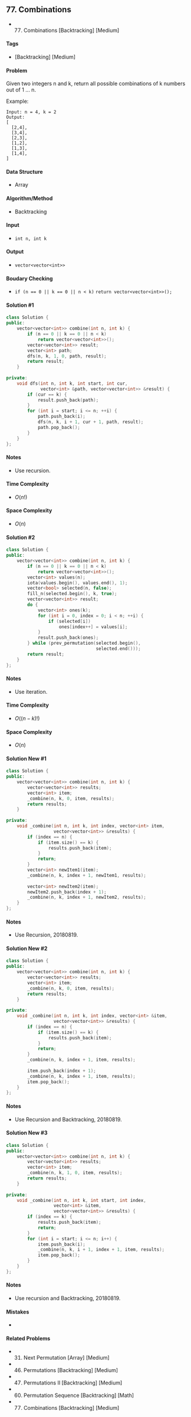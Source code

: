 ## 77. Combinations
- 77. Combinations [Backtracking] [Medium]

#### Tags
- [Backtracking] [Medium]

#### Problem
Given two integers n and k, return all possible combinations of k numbers out of 1 ... n.

Example:

    Input: n = 4, k = 2
    Output:
    [
      [2,4],
      [3,4],
      [2,3],
      [1,2],
      [1,3],
      [1,4],
    ]

#### Data Structure
- Array

#### Algorithm/Method
- Backtracking

#### Input
- `int n, int k`

#### Output
- `vector<vector<int>>`

#### Boudary Checking
- `if (n == 0 || k == 0 || n < k)`
      `return vector<vector<int>>();`

#### Solution #1
``` C++
class Solution {
public:
    vector<vector<int>> combine(int n, int k) {
        if (n == 0 || k == 0 || n < k)
            return vector<vector<int>>();
        vector<vector<int>> result;
        vector<int> path;
        dfs(n, k, 1, 0, path, result);
        return result;
    }
    
private:
    void dfs(int n, int k, int start, int cur,
             vector<int> &path, vector<vector<int>> &result) {
        if (cur == k) {
            result.push_back(path);
        }
        for (int i = start; i <= n; ++i) {
            path.push_back(i);
            dfs(n, k, i + 1, cur + 1, path, result);
            path.pop_back();
        }
    }
};
```

#### Notes
- Use recursion.

#### Time Complexity
- $O(n!)$

#### Space Complexity
- $O(n)$

#### Solution #2
``` C++
class Solution {
public:
    vector<vector<int>> combine(int n, int k) {
        if (n == 0 || k == 0 || n < k)
            return vector<vector<int>>();
        vector<int> values(n);
        iota(values.begin(), values.end(), 1);
        vector<bool> selected(n, false);
        fill_n(selected.begin(), k, true);
        vector<vector<int>> result;
        do {
            vector<int> ones(k);
            for (int i = 0, index = 0; i < n; ++i) {
                if (selected[i])
                    ones[index++] = values[i];
            }
            result.push_back(ones);
        } while (prev_permutation(selected.begin(),
                                  selected.end()));
        return result;
    }
};
```

#### Notes
- Use iteration.

#### Time Complexity
- $O((n-k)!)$

#### Space Complexity
- $O(n)$

#### Solution New #1
``` C++
class Solution {
public:
    vector<vector<int>> combine(int n, int k) {
        vector<vector<int>> results;
        vector<int> item;
        _combine(n, k, 0, item, results);
        return results;
    }
    
private:
    void _combine(int n, int k, int index, vector<int> item, 
                  vector<vector<int>> &results) {
        if (index == n) {
            if (item.size() == k) {
                results.push_back(item);
            }
            return;
        }
        vector<int> newItem1(item);
        _combine(n, k, index + 1, newItem1, results);
        
        vector<int> newItem2(item);
        newItem2.push_back(index + 1);
        _combine(n, k, index + 1, newItem2, results);
    }
};
```

#### Notes
- Use Recursion, 20180819.

#### Solution New #2
``` C++
class Solution {
public:
    vector<vector<int>> combine(int n, int k) {
        vector<vector<int>> results;
        vector<int> item;
        _combine(n, k, 0, item, results);
        return results;
    }
    
private:
    void _combine(int n, int k, int index, vector<int> &item, 
                  vector<vector<int>> &results) {
        if (index == n) {
            if (item.size() == k) {
                results.push_back(item);
            }
            return;
        }
        _combine(n, k, index + 1, item, results);
        
        item.push_back(index + 1);
        _combine(n, k, index + 1, item, results);
        item.pop_back();
    }
};
```

#### Notes
- Use Recursion and Backtracking, 20180819.

#### Solution New #3
``` C++
class Solution {
public:
    vector<vector<int>> combine(int n, int k) {
        vector<vector<int>> results;
        vector<int> item;
        _combine(n, k, 1, 0, item, results);
        return results;
    }
    
private:
    void _combine(int n, int k, int start, int index, 
                  vector<int> &item, 
                  vector<vector<int>> &results) {
        if (index == k) {
            results.push_back(item);
            return;
        }
        for (int i = start; i <= n; i++) {
            item.push_back(i);
            _combine(n, k, i + 1, index + 1, item, results);
            item.pop_back();
        }
    }
};
```

#### Notes
- Use recursion and Backtracking, 20180819.

#### Mistakes
- 

#### Related Problems
- 31. Next Permutation [Array] [Medium]
- 46. Permutations [Backtracking] [Medium]
- 47. Permutations II [Backtracking] [Medium]
- 60. Permutation Sequence [Backtracking] [Math]
- 77. Combinations [Backtracking] [Medium]
